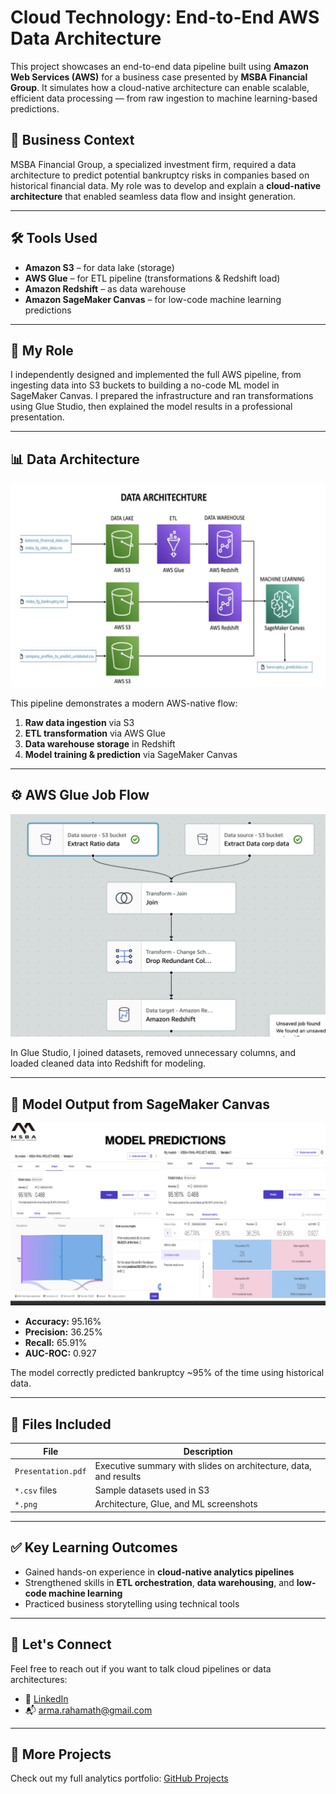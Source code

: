 # Cloud Technology: End-to-End AWS Data Architecture

This project showcases an end-to-end data pipeline built using **Amazon Web Services (AWS)** for a business case presented by **MSBA Financial Group**. It simulates how a cloud-native architecture can enable scalable, efficient data processing — from raw ingestion to machine learning-based predictions.

## 🧠 Business Context

MSBA Financial Group, a specialized investment firm, required a data architecture to predict potential bankruptcy risks in companies based on historical financial data. My role was to develop and explain a **cloud-native architecture** that enabled seamless data flow and insight generation.

---

## 🛠️ Tools Used

- **Amazon S3** – for data lake (storage)  
- **AWS Glue** – for ETL pipeline (transformations & Redshift load)  
- **Amazon Redshift** – as data warehouse  
- **Amazon SageMaker Canvas** – for low-code machine learning predictions  

---

## 🔧 My Role

I independently designed and implemented the full AWS pipeline, from ingesting data into S3 buckets to building a no-code ML model in SageMaker Canvas. I prepared the infrastructure and ran transformations using Glue Studio, then explained the model results in a professional presentation.

---

## 📊 Data Architecture

![Data Architecture](./DataArchitecture.png)

This pipeline demonstrates a modern AWS-native flow:  
1. **Raw data ingestion** via S3  
2. **ETL transformation** via AWS Glue  
3. **Data warehouse storage** in Redshift  
4. **Model training & prediction** via SageMaker Canvas

---

## ⚙️ AWS Glue Job Flow

![AWS Glue](./AWS%20Glue.png)

In Glue Studio, I joined datasets, removed unnecessary columns, and loaded cleaned data into Redshift for modeling.

---

## 🤖 Model Output from SageMaker Canvas

![Model Predictions](./ModelPredictions.png)

- **Accuracy:** 95.16%  
- **Precision:** 36.25%  
- **Recall:** 65.91%  
- **AUC-ROC:** 0.927  

The model correctly predicted bankruptcy ~95% of the time using historical data.

---

## 📁 Files Included

| File | Description |
|------|-------------|
| `Presentation.pdf` | Executive summary with slides on architecture, data, and results |
| `*.csv` files | Sample datasets used in S3 |
| `*.png` | Architecture, Glue, and ML screenshots |

---

## ✅ Key Learning Outcomes

- Gained hands-on experience in **cloud-native analytics pipelines**  
- Strengthened skills in **ETL orchestration**, **data warehousing**, and **low-code machine learning**  
- Practiced business storytelling using technical tools  

---

## 🔗 Let's Connect

Feel free to reach out if you want to talk cloud pipelines or data architectures:

- 💼 [LinkedIn](https://www.linkedin.com/in/armashaik)  
- 📬 arma.rahamath@gmail.com

---

## 📂 More Projects

Check out my full analytics portfolio: [GitHub Projects](https://github.com/ArmaShaik)
